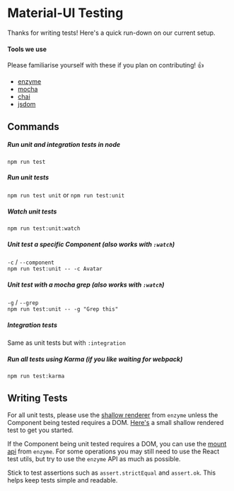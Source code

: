 # Material-UI Testing

Thanks for writing tests! Here's a quick run-down on our current setup.

#### Tools we use

Please familiarise yourself with these if you plan on contributing! :+1:

- [enzyme](https://github.com/airbnb/enzyme)
- [mocha](https://mochajs.org)
- [chai](http://chaijs.com)
- [jsdom](https://github.com/tmpvar/jsdom)

## Commands

##### Run unit and integration tests in node

`npm run test`

##### Run unit tests

`npm run test unit` or `npm run test:unit`

##### Watch unit tests

`npm run test:unit:watch`

##### Unit test a specific Component (also works with `:watch`)

`-c` / `--component`  
`npm run test:unit -- -c Avatar`

##### Unit test with a mocha grep (also works with `:watch`)

`-g` / `--grep`  
`npm run test:unit -- -g "Grep this"`

##### Integration tests

Same as unit tests but with `:integration`

##### Run all tests using Karma (if you like waiting for webpack)

`npm run test:karma`

## Writing Tests

For all unit tests, please use the [shallow renderer](https://github.com/airbnb/enzyme/blob/master/docs/api/shallow.md) from `enzyme` unless the Component being tested requires a DOM. [Here's](https://github.com/callemall/material-ui/blob/master/src/Avatar/Avatar.spec.js) a small shallow rendered test to get you started.

If the Component being unit tested requires a DOM, you can use the [mount api](https://github.com/airbnb/enzyme/blob/master/docs/api/mount.md) from `enzyme`. For some operations you may still need to use the React test utils, but try to use the `enzyme` API as much as possible.

Stick to test assertions such as `assert.strictEqual` and `assert.ok`. This helps keep tests simple and readable.
